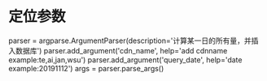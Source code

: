 # 定位参数

parser = argparse.ArgumentParser(description='计算某一日的所有量，并插入数据库')
parser.add_argument('cdn_name', help='add cdnname example:te,ai,jan,wsu')
parser.add_argument('query_date', help='date example:20191112')
args = parser.parse_args()
